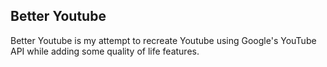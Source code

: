 ## Better Youtube
Better Youtube is my attempt to recreate Youtube
using Google's YouTube API while adding some quality of
life features.